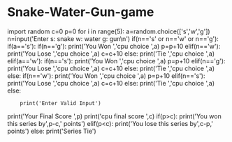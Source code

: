# Snake-Water-Gun-game
import random
c=0
p=0
for i in range(5):
	a=random.choice(['s','w','g'])
	n=input('Enter s: snake w: water g: gun\n')
	if(n=='s' or n=='w' or n=='g'):
		if(a=='s'):
			if(n=='g'):
				print('You Won  ','cpu choice ',a)
				p=p+10
			elif(n=='w'):
				print('You Lose ','cpu choice ',a)
				c=c+10
			else:
				print('Tie      ','cpu choice ',a)
		elif(a=='w'):
			if(n=='s'):
				print('You Won  ','cpu choice ',a)
				p=p+10
			elif(n=='g'):
				print('You Lose ','cpu choice ',a)
				c=c+10
			else:
				print('Tie      ','cpu choice ',a)
		else:
			if(n=='w'):
				print('You Won  ','cpu choice ',a)
				p=p+10
			elif(n=='s'):
				print('You Lose ','cpu choice ',a)
				c=c+10
			else:
				print('Tie      ','cpu choice ',a)
	else:

		print('Enter Valid Input')
			
print('Your Final Score ',p)
print('cpu final score ',c)
if(p>c):
	print('You won this series by',p-c,' points')
elif(p<c):
	print('You lose this series by',c-p,' points')
else:
	print('Series Tie')
